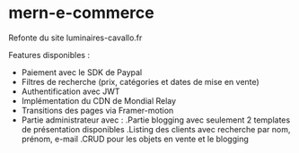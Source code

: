 # mern-e-commerce
Refonte du site luminaires-cavallo.fr

Features disponibles :
- Paiement avec le SDK de Paypal
- Filtres de recherche (prix, catégories et dates de mise en vente)
- Authentification avec JWT
- Implémentation du CDN de Mondial Relay
- Transitions des pages via Framer-motion
- Partie administrateur avec :
    .Partie blogging avec seulement 2 templates de présentation disponibles
    .Listing des clients avec recherche par nom, prénom, e-mail
    .CRUD pour les objets en vente et le blogging
